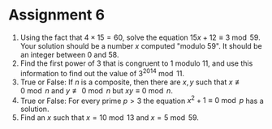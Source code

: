 # Assignment 6

1. Using the fact that $4\times 15 = 60$, solve the equation $15x + 12 \equiv 3\bmod 59$. Your solution should be a number $x$ computed "modulo 59". It should be an integer between 0 and 58.
2. Find the first power of $3$ that is congruent to 1 modulo 11, and use this information to find out the value of $3^{2014}\bmod 11$.
3. True or False: If $n$ is a composite, then there are $x,y$ such that $x\not\equiv 0\bmod n$ and $y\not\equiv 0\bmod n$ but $xy\equiv 0\bmod n$.
4. True or False: For every prime $p > 3$ the equation $x^2 + 1\equiv 0\bmod p$ has a solution.
5. Find an $x$ such that $x = 10\bmod 13$ and $x = 5\bmod 59$.
